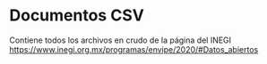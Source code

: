 # Documentos CSV
Contiene todos los archivos en crudo de la página del INEGI
https://www.inegi.org.mx/programas/envipe/2020/#Datos_abiertos
